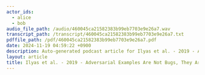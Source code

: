 ```yaml
---
actor_ids:
  - alice
  - bob
audio_file_path: /audio/460045ca21582383b99eb7703e9e26a7.wav
transcript_path: /transcript/460045ca21582383b99eb7703e9e26a7.txt
pdffile_path: /pdf/460045ca21582383b99eb7703e9e26a7.pdf
date: 2024-11-19 04:59:22 +0900
description: Auto-generated podcast article for Ilyas et al. - 2019 - Adversarial Examples Are Not Bugs, They Are Featur_JP.
layout: article
title: Ilyas et al. - 2019 - Adversarial Examples Are Not Bugs, They Are Featur_JP
---
```



